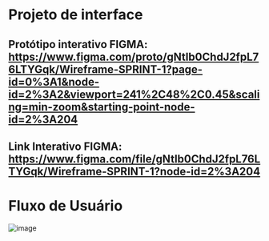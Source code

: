# Projeto de interface

## Protótipo interativo FIGMA: https://www.figma.com/proto/gNtIb0ChdJ2fpL76LTYGqk/Wireframe-SPRINT-1?page-id=0%3A1&node-id=2%3A2&viewport=241%2C48%2C0.45&scaling=min-zoom&starting-point-node-id=2%3A204

## Link Interativo FIGMA: https://www.figma.com/file/gNtIb0ChdJ2fpL76LTYGqk/Wireframe-SPRINT-1?node-id=2%3A204

# Fluxo de Usuário
![image](https://user-images.githubusercontent.com/57562448/135178985-ff9f667d-ec65-4627-a281-b702f901507a.png)

